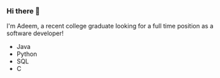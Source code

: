 ### Hi there 👋

<!--
**madeembutt/madeembutt** is a ✨ _special_ ✨ repository because its `README.md` (this file) appears on your GitHub profile.
!-->

I'm Adeem, a recent college graduate looking for a full time position as a software developer!

- Java
- Python
- SQL
- C

